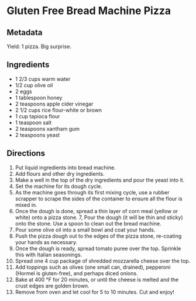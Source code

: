 Gluten Free Bread Machine Pizza
===============================

Metadata
--------
Yield: 1 pizza. Big surprise.

Ingredients
-----------
* 1 2/3 cups warm water
* 1/2 cup olive oil
* 2 eggs
* 1 tablespoon honey
* 2 teaspoons apple cider vinegar
* 2 1/2 cups rice flour-white or brown
* 1 cup tapioca flour
* 1 teaspoon salt
* 2 teaspoons xantham gum
* 2 teaspoons yeast

Directions
----------
1. Put liquid ingredients into bread machine. 
2. Add flours and other dry ingredients. 
3. Make a well in the top of the dry ingredients and pour the yeast into it. 
4. Set the machine for its dough cycle. 
5. As the machine goes through its first mixing cycle, use a rubber scrapper to scrape the sides of the container to ensure all the flour is mixed in.
6. Once the dough is done, spread a thin layer of corn meal (yellow or white) onto a pizza stone. 
7, Pour the dough (it will be thin and sticky) onto the stone. Use a spoon to clean out the bread machine. 
8. Pour some olive oil into a small bowl and coat your hands. 
9. Push the pizza dough out to the edges of the pizza stone, re-coating your hands as necessary.
10. Once the dough is ready, spread tomato puree over the top. Sprinkle this with Italian seasonings. 
11. Spread one 4 cup package of shredded mozzarella cheese over the top. 
12. Add toppings such as olives (one small can, drained), pepperoni (Hormel is gluten-free), and perhaps diced onions. 
13. Bake at 400 &deg;F for 20 minutes, or until the cheese is melted and the crust edges are golden brown. 
14. Remove from oven and let cool for 5 to 10 minutes. Cut and enjoy!
